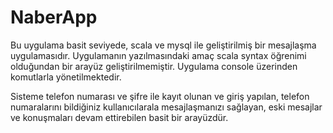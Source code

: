 # NaberApp

 Bu uygulama basit seviyede, scala ve mysql ile geliştirilmiş bir mesajlaşma uygulamasıdır. Uygulamanın yazılmasındaki amaç scala syntax öğrenimi olduğundan
bir arayüz geliştirilmemiştir. Uygulama console üzerinden komutlarla yönetilmektedir. 

 Sisteme telefon numarası ve şifre ile kayıt olunan ve giriş yapılan, telefon numaralarını bildiğiniz kullanıcılarala 
mesajlaşmanızı sağlayan, eski mesajlar ve konuşmaları devam ettirebilen basit bir arayüzdür.
 
 
